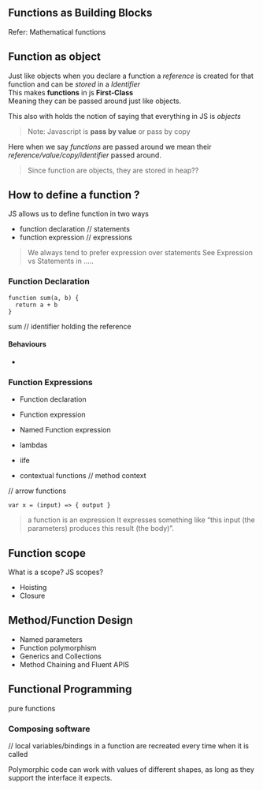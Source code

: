 ## Functions as Building Blocks

Refer: Mathematical functions

## Function as object
Just like objects when you declare a function a *reference* is created for
that function and can be *stored* in a *Identifier*  
This makes **functions** in js **First-Class**  
Meaning they can be passed around just like objects.

This also with  holds the notion of saying that everything in JS is *objects*


> Note: Javascript is **pass by value** or pass by copy

Here when we say *functions* are passed around we mean their *reference/value/copy/identifier*
passed around.

> Since function are objects, they are stored in heap??

## How to define a function ?
JS allows us to define function in two ways
  - function declaration  // statements
  - function expression   // expressions

> We always tend to prefer expression over statements
> See Expression vs Statements in .....


### Function Declaration
```
function sum(a, b) {
  return a + b
}
```
sum // identifier holding the reference
#### Behaviours
-


### Function Expressions

- Function declaration
- Function expression
- Named Function expression

- lambdas
- iife
- contextual functions // method context

// arrow functions
```
var x = (input) => { output }
```
> a function is an expression
>It expresses something like “this input (the parameters) produces this result (the body)”.



## Function scope
What is a scope?
JS scopes?

- Hoisting
- Closure

## Method/Function Design
- Named parameters
- Function polymorphism
- Generics and Collections
- Method Chaining and Fluent APIS

## Functional Programming
pure functions
### Composing software


//
local variables/bindings in a function are recreated every time when it is called

Polymorphic code can work with values of different shapes, as long as they support the interface it expects.
